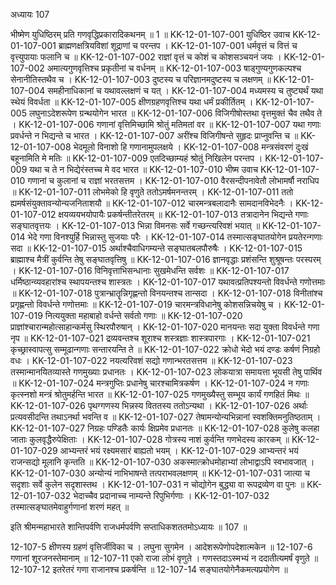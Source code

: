 अध्यायः 107

भीष्मेण युधिष्ठिरम् प्रति गणवृद्धिप्रकारादिकथनम् ॥ 1 ॥
KK-12-01-107-001	युधिष्ठिर उवाच 
KK-12-01-107-001	ब्राह्मणक्षत्रियविशां शूद्राणां च परन्तप ।
KK-12-01-107-001	धर्मवृत्तं च वित्तं च वृत्त्युपायाः फलानि च ॥
KK-12-01-107-002	राज्ञां वृत्तं च कोशं च कोशसञ्चयनं जयः ।
KK-12-01-107-002	अमात्यगुणवृत्तिश्च प्रकृतीनां च वर्धनम् ॥
KK-12-01-107-003	षाड्गुण्यगुणकल्पश्च सेनानीतिस्तथैव च ।
KK-12-01-107-003	दुष्टस्य च परिज्ञानमदुष्टस्य च लक्षणम् ॥
KK-12-01-107-004	समहीनाधिकानां च यथावल्लक्षणं च यत् ।
KK-12-01-107-004	मध्यमस्य च तुष्ट्यर्थं यथा स्थेयं विवर्धता ॥
KK-12-01-107-005	क्षीणग्रहणवृत्तिश्च यथा धर्मं प्रकीर्तितम् ।
KK-12-01-107-005	लघुनाऽदेशरूपेण ग्रन्थयोगेन भारत ॥
KK-12-01-107-006	विजिगीषोस्तथा वृत्तमुक्तं चैव तथैव ते ।
KK-12-01-107-006	गणानां वृत्तिमिच्छामि श्रोतुं मतिमतां वर ॥
KK-12-01-107-007	यथा गणाः प्रवर्धन्ते न भिद्यन्ते च भारत ।
KK-12-01-107-007	अरींश्च विजिगीषन्ते सुहृदः प्राप्नुवन्ति च ॥
KK-12-01-107-008	भेदमूलो विनाशो हि गणानामुपलक्षये ।
KK-12-01-107-008	मन्त्रसंवरणं दुःखं बहूनामिति मे मतिः ॥
KK-12-01-107-009	एतदिच्छाम्यहं श्रोतुं निखिलेन परन्तप ।
KK-12-01-107-009	यथा च ते न भिद्येरंस्तच्च मे वद भारत ॥
KK-12-01-107-010	भीष्म उवाच 
KK-12-01-107-010	गणानां च कुलानां च राज्ञां भरतसत्तम ।
KK-12-01-107-010	वैरसन्दीपनावेतौ लोभामर्षौ नराधिप ॥
KK-12-01-107-011	लोभमेको हि वृणुते ततोऽमर्षमनन्तरम् ।
KK-12-01-107-011	ततो ह्यमर्षसंयुक्तावन्योन्यजनिताशयौ ॥
KK-12-01-107-012	चारमन्त्रबलादानैः सामदानविभेदनैः ।
KK-12-01-107-012	क्षयव्ययभयोपायैः प्रकर्षन्तीतरेतरम् ॥
KK-12-01-107-013	तत्रादानेन भिद्यन्ते गणाः सङ्घातवृत्तयः ।
KK-12-01-107-013	भिन्ना विमनसः सर्वे गच्छन्त्यरिवशं भयात् ॥
KK-12-01-107-014	भेदे गणा विनश्युर्हि भिन्नास्तु सुजयाः परैः ।
KK-12-01-107-014	तस्मात्सङ्घातयोगेन प्रयतेरन्गणाः सदा ॥
KK-12-01-107-015	अर्थाश्चैवाधिगम्यन्ते सङ्घातबलपौरुषैः ।
KK-12-01-107-015	ब्राह्माश्च मैत्रीं कुर्वन्ति तेषु सङ्घातवृत्तिषु ॥
KK-12-01-107-016	ज्ञानवृद्धाः प्रशंसन्ति शुश्रूषन्तः परस्परम् ।
KK-12-01-107-016	विनिवृत्ताभिसन्धानाः सुखमेधन्ति सर्वशः ॥
KK-12-01-107-017	धर्मिष्ठान्व्यवहारांश्च स्थापयन्तश्च शास्त्रतः ।
KK-12-01-107-017	यथावत्प्रतिपश्यन्तो विवर्धन्ते गणोत्तमाः ॥
KK-12-01-107-018	पुत्रान्भ्रातॄन्निगृह्णन्तो विनयन्तश्च तान्सदा ।
KK-12-01-107-018	विनीतांश्च प्रगृह्णन्तो विवर्धन्ते गणोत्तमाः ॥
KK-12-01-107-019	चारमन्त्रविधानेषु कोशसन्निचयेषु च ।
KK-12-01-107-019	नित्ययुक्ता महाबाहो वर्धन्ते सर्वतो गणाः ॥
KK-12-01-107-020	प्राज्ञांश्चारान्महोत्साहान्कर्मसु स्थिरपौरुषान् ।
KK-12-01-107-020	मानयन्तः सदा युक्ता विवर्धन्ते गणा नृप ॥
KK-12-01-107-021	द्रव्यवन्तश्च शूराश्च शस्त्रज्ञाः शास्त्रपारगाः ।
KK-12-01-107-021	कृच्छ्रास्वापत्सु सम्मूढान्गणाः सन्तारयन्ति ते ॥
KK-12-01-107-022	क्रोधो भेदो भयं दण्डः कर्षणं निग्रहो वधः ।
KK-12-01-107-022	नयत्यरिवशं सद्यो गणान्भरतसत्तम ॥
KK-12-01-107-023	तस्मान्मानयितव्यास्ते गणमुख्याः प्रधानतः ।
KK-12-01-107-023	लोकयात्रा समायत्ता भूयसी तेषु पार्थिव ॥
KK-12-01-107-024	मन्त्रगुप्तिः प्रधानेषु चारश्चामित्रकर्षण ।
KK-12-01-107-024	न गणाः कृत्स्नशो मन्त्रं श्रोतुमर्हन्ति भारत ॥
KK-12-01-107-025	गणमुख्यैस्तु सम्भूय कार्यं गणहितं मिथः ॥
KK-12-01-107-026	पृथग्गणस्य भिन्नस्य विततस्य ततोऽन्यथा ।
KK-12-01-107-026	अर्थाः प्रत्यवसीदन्ति तथाऽनर्था भवन्ति व ॥
KK-12-01-107-027	तेषामन्योन्यभिन्नानां स्वशक्तिमनुतिष्ठताम् ।
KK-12-01-107-027	निग्रहः पण्डितैः कार्यः क्षिप्रमेव प्रधानतः ॥
KK-12-01-107-028	कुलेषु कलहा जाताः कुलवृद्धैरुपेक्षिताः ।
KK-12-01-107-028	गोत्रस्य नाशं कुर्वन्ति गणभेदस्य कारकम् ॥
KK-12-01-107-029	आभ्यन्तरं भयं रक्ष्यमसारं बाह्यतो भयम् ।
KK-12-01-107-029	आभ्यन्तरं भयं राजन्सद्यो मूलानि कृन्तति ॥
KK-12-01-107-030	अकस्मात्क्रोधमोहाभ्यां लोभाद्वाऽपि स्वभावजात् ।
KK-12-01-107-030	अन्योन्यं नाभिभाषन्ते तत्पराभवलक्षणम् ॥
KK-12-01-107-031	जात्या च सदृशाः सर्वे कुलेन सदृशास्तथ ।
KK-12-01-107-031	न चोद्योगेन बुद्ध्या वा रूपद्रव्येण वा पुनः ॥
KK-12-01-107-032	भेदाच्चैव प्रदानाच्च नाम्यन्ते रिपुभिर्गणाः ।
KK-12-01-107-032	तस्मात्सङ्घातमेवाहुर्गणानां शरणं महत् ॥ 

इति श्रीमन्महाभारते शान्तिपर्वणि राजधर्मपर्वणि सप्ताधिकशततमोऽध्यायः ॥ 107 ॥

12-107-5 क्षीणस्य ग्रहणं वृत्तिर्जीविका च । लघुना सुगमेन । आदेशरूपेणोपदेशात्मकेन ॥ 12-107-6 गणानां शूरजनस्तेमानाम् ॥ 12-107-11 एको राजा लोभं वृणुते । गणस्तदाऽस्मभ्यं न ददातीत्यमर्षं वृणुते ॥ 12-107-12 इतरेतरं गणा राजानश्च प्रकर्षन्ति ॥ 12-107-14 सङ्घातयोगेनैकमत्यप्रयोगेण ॥
